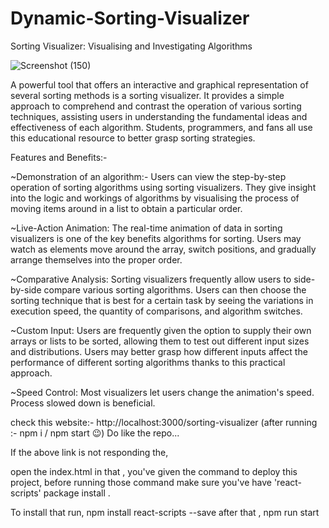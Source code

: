 # Dynamic-Sorting-Visualizer
Sorting Visualizer: Visualising and Investigating Algorithms

![Screenshot (150)](https://github.com/jayantsB123/Dynamic-Sorting-Visualizer/assets/97082996/7e3a17eb-c1b9-4326-804d-9a4fb2e0b388)

A powerful tool that offers an interactive and graphical representation of several sorting methods is a sorting visualizer. 
It provides a simple approach to comprehend and contrast the operation of various sorting techniques, assisting users in understanding the fundamental ideas and effectiveness of each algorithm. Students, programmers, and fans all use this educational resource to better grasp sorting strategies.

Features and Benefits:-

~Demonstration of an algorithm:- Users can view the step-by-step operation of sorting algorithms using sorting visualizers. 
They give insight into the logic and workings of algorithms by visualising the process of moving items around in a list to obtain a particular order.

~Live-Action Animation: The real-time animation of data in sorting visualizers is one of the key benefits algorithms for sorting. 
Users may watch as elements move around the array, switch positions, and gradually arrange themselves into the proper order.

~Comparative Analysis: Sorting visualizers frequently allow users to side-by-side compare various sorting algorithms. 
Users can then choose the sorting technique that is best for a certain task by seeing the variations in execution speed, the quantity of comparisons, and algorithm switches.

~Custom Input: Users are frequently given the option to supply their own arrays or lists to be sorted, allowing them to test out different input sizes and distributions. 
Users may better grasp how different inputs affect the performance of different sorting algorithms thanks to this practical approach.

~Speed Control: Most visualizers let users change the animation's speed. Process slowed down is beneficial. 



check this website:- http://localhost:3000/sorting-visualizer (after running :- npm i / npm start 😉)
Do like the repo...

If the above link is not responding the,

open the index.html in that , you've given the command to deploy this project,
before running those command make sure you've have 'react-scripts' package install .

To install that run, npm install react-scripts --save
after that , npm run start

